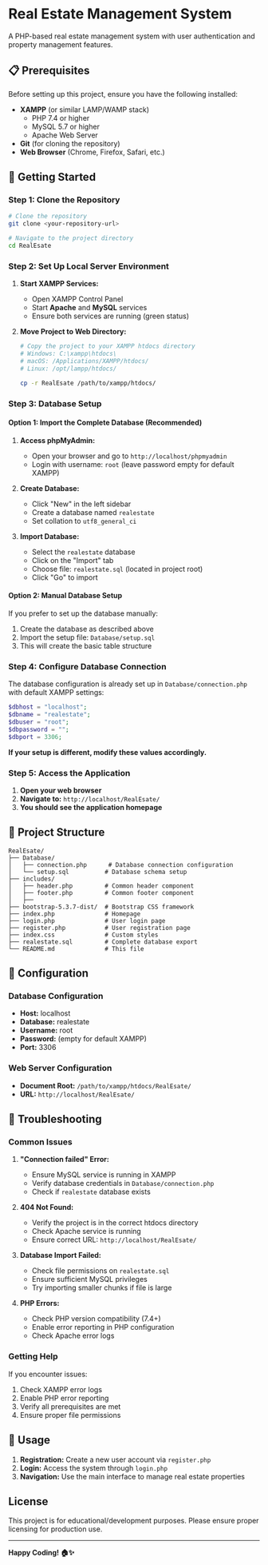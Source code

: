 # Real Estate Management System

A PHP-based real estate management system with user authentication and property management features.

## 📋 Prerequisites

Before setting up this project, ensure you have the following installed:

- **XAMPP** (or similar LAMP/WAMP stack)
  - PHP 7.4 or higher
  - MySQL 5.7 or higher
  - Apache Web Server
- **Git** (for cloning the repository)
- **Web Browser** (Chrome, Firefox, Safari, etc.)

## 🚀 Getting Started

### Step 1: Clone the Repository

```bash
# Clone the repository
git clone <your-repository-url>

# Navigate to the project directory
cd RealEsate
```

### Step 2: Set Up Local Server Environment

1. **Start XAMPP Services:**
   - Open XAMPP Control Panel
   - Start **Apache** and **MySQL** services
   - Ensure both services are running (green status)

2. **Move Project to Web Directory:**
   ```bash
   # Copy the project to your XAMPP htdocs directory
   # Windows: C:\xampp\htdocs\
   # macOS: /Applications/XAMPP/htdocs/
   # Linux: /opt/lampp/htdocs/
   
   cp -r RealEsate /path/to/xampp/htdocs/
   ```

### Step 3: Database Setup

#### Option 1: Import the Complete Database (Recommended)

1. **Access phpMyAdmin:**
   - Open your browser and go to `http://localhost/phpmyadmin`
   - Login with username: `root` (leave password empty for default XAMPP)

2. **Create Database:**
   - Click "New" in the left sidebar
   - Create a database named `realestate`
   - Set collation to `utf8_general_ci`

3. **Import Database:**
   - Select the `realestate` database
   - Click on the "Import" tab
   - Choose file: `realestate.sql` (located in project root)
   - Click "Go" to import

#### Option 2: Manual Database Setup

If you prefer to set up the database manually:

1. Create the database as described above
2. Import the setup file: `Database/setup.sql`
3. This will create the basic table structure

### Step 4: Configure Database Connection

The database configuration is already set up in `Database/connection.php` with default XAMPP settings:

```php
$dbhost = "localhost";
$dbname = "realestate";
$dbuser = "root";
$dbpassword = "";
$dbport = 3306;
```

**If your setup is different, modify these values accordingly.**

### Step 5: Access the Application

1. **Open your web browser**
2. **Navigate to:** `http://localhost/RealEsate/`
3. **You should see the application homepage**

## 📁 Project Structure

```
RealEsate/
├── Database/
│   ├── connection.php      # Database connection configuration
│   └── setup.sql          # Database schema setup
├── includes/
│   ├── header.php         # Common header component
│   ├── footer.php         # Common footer component
│   ├── 
├── bootstrap-5.3.7-dist/  # Bootstrap CSS framework
├── index.php              # Homepage
├── login.php              # User login page
├── register.php           # User registration page
├── index.css              # Custom styles
├── realestate.sql         # Complete database export
└── README.md              # This file
```

## 🔧 Configuration

### Database Configuration
- **Host:** localhost
- **Database:** realestate
- **Username:** root
- **Password:** (empty for default XAMPP)
- **Port:** 3306

### Web Server Configuration
- **Document Root:** `/path/to/xampp/htdocs/RealEsate/`
- **URL:** `http://localhost/RealEsate/`

## 🚨 Troubleshooting

### Common Issues

1. **"Connection failed" Error:**
   - Ensure MySQL service is running in XAMPP
   - Verify database credentials in `Database/connection.php`
   - Check if `realestate` database exists

2. **404 Not Found:**
   - Verify the project is in the correct htdocs directory
   - Check Apache service is running
   - Ensure correct URL: `http://localhost/RealEsate/`

3. **Database Import Failed:**
   - Check file permissions on `realestate.sql`
   - Ensure sufficient MySQL privileges
   - Try importing smaller chunks if file is large

4. **PHP Errors:**
   - Check PHP version compatibility (7.4+)
   - Enable error reporting in PHP configuration
   - Check Apache error logs

### Getting Help

If you encounter issues:
1. Check XAMPP error logs
2. Enable PHP error reporting
3. Verify all prerequisites are met
4. Ensure proper file permissions

## 📝 Usage

1. **Registration:** Create a new user account via `register.php`
2. **Login:** Access the system through `login.php`
3. **Navigation:** Use the main interface to manage real estate properties

##  License

This project is for educational/development purposes. Please ensure proper licensing for production use.

---

**Happy Coding! 🏠✨**
